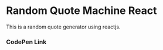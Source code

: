 # Random Quote Machine React

This is a random quote generator using reactjs.

### CodePen Link

<a href="https://codepen.io/ryanajones/pen/ExjQZQY" target="_bank">
